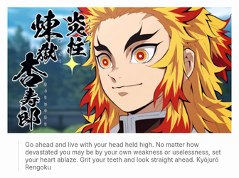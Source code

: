 
<img class="landing-image" src="../content/assets/rengoku_banner.webp" />

<blockquote>Go ahead and live with your head held high. No matter how devastated you may be by your own weakness or uselessness, set your heart ablaze. Grit your teeth and look straight ahead.
<span class="rengoku-alt">Kyōjurō Rengoku</span>
</blockquote>

